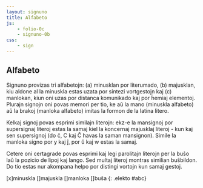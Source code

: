 ```yaml
---
layout: signuno
title: Alfabeto
js:
    - folio-0c
    - signuno-0b
css:
    - sign
---
```


<!--
https://www.sutton-signwriting.io/signmaker
-->

## Alfabeto

Signuno provizas tri alfabetojn: (a) minusklan por literumado, (b) majusklan, kiu aldone al la minuskla estas uzata por sintezi vortgestojn kaj (c) manlokan, kiun oni uzas por distanca komunikado kaj por ĥemiaj elementoj. Plurajn signojn oni povas memori per tio, ke aŭ la mano (minuskla alfabeto) aŭ la brakoj (manloka alfabeto) imitas la formon de la latina litero.

<!--
Dek literojn de la majuskla alfabeto oni uzas ankaŭ por esprimi ciferojn, sed kun turnita mano, t.e. la polmo malantaŭen.
--> 

Kelkaj signoj povas esprimi similajn literojn: ekz-e la mansignoj por supersignaj literoj estas la samaj kiel la koncernaj majusklaj literoj - kun kaj sen supersignoj (do ĉ, C kaj Ĉ havas la saman mansignon). Simile la manloka signo por y kaj ĵ, por ŭ kaj w estas la samaj.

Cetere oni certagrade povas esprimi kaj legi parolitajn literojn per la buŝo 
laŭ la pozicio de lipoj kaj lango. Sed multaj literoj montras similian buŝbildon. Do tio estas nur akompana helpo
por distingi vortojn kun samaj gestoj.

[x]minuskla []majuskla []manloka []buŝa
{: .elekto #abc}

<style>
    .signoj {
        display: flex;
        flex-direction: row;
        align-items: stretch;
    }
    .signo {
        padding: .2em;
        border-left: 1px dotted lightskyblue;
        border-right: 1px dotted lightskyblue;
    }
    .signo svg {
        vertical-align: middle;
    }
</style>

<div id="tbl_abc"></div>

<script>

    signune(montru_abc);
    elekte(montru_abc);

    const literoj = "abcĉdefgĝhĥijĵklmnopqrsŝtuŭvwxyz";

/*
    const nombroj = {
        "D": "7",
        "E": "5",
        "I": "1",
        "K": "2",
        "M": "3",
        "N": "6",
        "O": "0",
        "P": "8",
        "R": "4",
        "T": "9"
    }
    */

    const mnemoniko = {
        "a": "A-brakoj",
        //"b": "B-brakoj",
        "c": "C-brako",
        "f": "frunto",
        "i": "I-brako",
        "k": "kubuto",
        "l": "L-brako",
        "m": "M-kubutoj",
        "n": "nazo",
        "r": "ree",
        "t": "T-manoj",
        "x": "X-brakoj",
        "v": "V-brakoj",
        "w": "W-kubutoj",
        "y": "Y-korpo"
    };

    function montru_abc(elekto,valoro) {
        const tbl_abc = ĝi("#tbl_abc");
        tbl_abc.textContent='';

        const tbl = kreu("table");
        let trl = kreu("tr");
        let trs = kreu("tr");

        for (const l of literoj) {
            // ni metas po 5 literojn en unu vicon
            if(trl.childElementCount>=5) {
                tbl.append(trl,trs);
                trl = kreu("tr");
                trs = kreu("tr");
            }
            // montru la nomon kaj signo(j)n de la litero
            let nom = "";
            let sgn = [];
            // minuskla/majuskla/manloka
            if (ĝi("#abc_0").checked) {
                nom += l;
                sgn.push(Gesto.sgn_elm[l]);
            }
            if (ĝi("#abc_1").checked) {
                const L = l.toUpperCase();
                nom += " "+L;
                sgn.push(Gesto.sgn_elm[L]);
            }
            if (ĝi("#abc_2").checked) {
                const mnm = mnemoniko[l];
                nom += ` [${l}${mnm?" - "+mnm:""}]`;
                const ms = Gesto.sgn_lokabc[l];
                sgn.push(Gesto.sgn_elm[ms]);
            }
            if (ĝi("#abc_3").checked) {
                const b = Gesto.sgn_buŝ[l];
                if (b) sgn.push(b);
            }
            // se nenio estas elektita, forigu la tabelon
            if (!nom) {
                return;
            }

            const lnom = kreu("td",{},nom);
            trl.append(lnom);
            // signoj (FSW)
            //const signoj = sgn.map((s) => kreu("span",{"class":"signo","data-fsw":s}));
            const signoj = sgn.map((s) => kreu("div",{"class":"signo","data-fsw":s}));
            const div = kreu("div",{"class":"signoj"});
            const td = kreu("td");
            div.append(...signoj);
            td.append(div);
            trs.append(td);
        }
        tbl.append(trl,trs);
        tbl_abc.append(tbl);
        montru_svg();
    }

    function montru_svg() {
        document.querySelectorAll("#tbl_abc .signo")
        .forEach((s) => {
            // traduku FSW al SVG
            const fsw = s.getAttribute("data-fsw");
            const svg = Gesto.fsw2svg(fsw);
            if (svg) {
            s.innerHTML = svg;
            }
        });
    }

</script>
